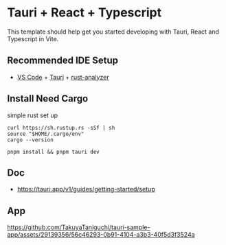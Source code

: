 # Tauri + React + Typescript

This template should help get you started developing with Tauri, React and Typescript in Vite.

## Recommended IDE Setup

- [VS Code](https://code.visualstudio.com/) + [Tauri](https://marketplace.visualstudio.com/items?itemName=tauri-apps.tauri-vscode) + [rust-analyzer](https://marketplace.visualstudio.com/items?itemName=rust-lang.rust-analyzer)

## Install Need Cargo

simple rust set up

```
curl https://sh.rustup.rs -sSf | sh
source "$HOME/.cargo/env"
cargo --version
```

```
pnpm install && pnpm tauri dev
```

## Doc

- https://tauri.app/v1/guides/getting-started/setup

## App
https://github.com/TakuyaTaniguchi/tauri-sample-app/assets/29139356/56c46293-0b91-4104-a3b3-40f5d3f3524a

